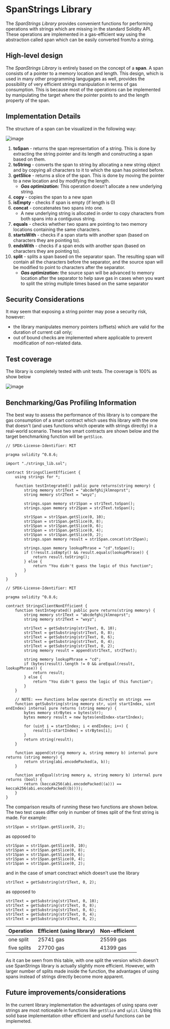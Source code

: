 # SpanStrings Library
The *SpanStrings Library* provides convenient functions for performing operations with strings which are missing in the standard Solidity API. These operations are implemented in a gas-efficient way using the abstraction called span which can be easily converted from/to a string.

## High-level design
The *SpanStrings Library* is entirely based on the concept of a **span**. A span consists of a pointer to a memory location and length. This design, which is used in many other programming langugages as well, provides the possibility of very efficient strings manipulation in terms of gas consumption. This is because most of the operations can be implemented by manipulating the target where the pointer points to and the length property of the span.

## Implementation Details
The structure of a span can be visualized in the following way:

![image](https://user-images.githubusercontent.com/3188163/128618633-dfce60fc-147f-49d9-9746-99b540e13989.png)

1. **toSpan** - returns the span representation of a string. This is done by extracting the string pointer and its length and constructing a span based on them.
2. **toString** - converts the span to string by allocating a new string object and by copying all characters to it to which the span has pointed before.
3. **getSlice** - returns a slice of the span. This is done by moving the pointer to a new location and by modifying the length.
   * _**Gas optimization:**_ This operation doesn't allocate a new underlying string.
4. **copy** - copies the span to a new span
5. **isEmpty** - checks if span is empty (if length is 0)
6. **concat** - concatenates two spans into one.
   * A new underlying string is allocated in order to copy characters from both spans into a contiguous string.
7. **equals** - checks whether two spans are pointing to two memory locations containing the same characters.
8. **startsWith** - checks if a span starts with another span (based on characters they are pointing to).
9. **endsWith** - checks if a span ends with another span (based on characters they are pointing to).
10. **split** - splits a span based on the separator span. The resulting span will contain all the characters before the separator, and the source span will be modified to point to characters after the separator.
    * _**Gas optimization:**_ the source span will be advanced to memory location after the separator to help save gas in cases when you want to split the string multiple times based on the same separator

## Security Considerations
It may seem that exposing a string pointer may pose a security risk, however:
   * the library manipulates memory pointers (offsets) which are valid for the duration of current call only;
   * out of bound checks are implemented where applicable to prevent modification of non-related data.

## Test coverage
The library is completely tested with unit tests. The coverage is 100% as show below

![image](https://user-images.githubusercontent.com/3188163/128653580-3b50e593-ff8c-4c97-9877-aacde615bb38.png)

## Benchmarking/Gas Profiling Information
The best way to assess the performance of this library is to compare the gas consumption of a smart contract which uses this library with the one that doesn't (and uses functions which operate with strings directly) in a real-world scenario. These two smart contracts are shown below and the target benchmarking function will be `getSlice`.

```
// SPDX-License-Identifier: MIT

pragma solidity ^0.8.6;

import "./strings_lib.sol";

contract StringsClientEfficient {
    using strings for *;
    
    function testIntegrated() public pure returns(string memory) {
        string memory str1Text = "abcdefghijklmnoprst";
        string memory str2Text = "wxyz";
        
        strings.span memory str1Span = str1Text.toSpan();
        strings.span memory str2Span = str2Text.toSpan();
        
        str1Span = str1Span.getSlice(0, 10);
        str1Span = str1Span.getSlice(0, 8);
        str1Span = str1Span.getSlice(0, 6);
        str1Span = str1Span.getSlice(0, 4);
        str1Span = str1Span.getSlice(0, 2);
        strings.span memory result = str1Span.concat(str2Span);
        
        strings.span memory lookupPhrase = "cd".toSpan();
        if (!result.isEmpty() && result.equals(lookupPhrase)) {
            return result.toString();
        } else {
            return "You didn't guess the logic of this function";
        }
    }
}
```

```
// SPDX-License-Identifier: MIT

pragma solidity ^0.8.6;

contract StringsClientNonEfficient {
    function testIntegrated() public pure returns(string memory) {
        string memory str1Text = "abcdefghijklmnoprst";
        string memory str2Text = "wxyz";
        
        str1Text = getSubstring(str1Text, 0, 10);
        str1Text = getSubstring(str1Text, 0, 8);
        str1Text = getSubstring(str1Text, 0, 6);
        str1Text = getSubstring(str1Text, 0, 4);
        str1Text = getSubstring(str1Text, 0, 2);
        string memory result = append(str1Text, str2Text);
        
        string memory lookupPhrase = "cd";
        if (bytes(result).length != 0 && areEqual(result, lookupPhrase)) {
            return result;
        } else {
            return "You didn't guess the logic of this function";
        }
    }
    
    // NOTE: === Functions below operate directly on strings ===
    function getSubstring(string memory str, uint startIndex, uint endIndex) internal pure returns (string memory) {
        bytes memory strBytes = bytes(str);
        bytes memory result = new bytes(endIndex-startIndex);
        
        for (uint i = startIndex; i < endIndex; i++) {
            result[i-startIndex] = strBytes[i];
        }
        return string(result);
    }
    
    function append(string memory a, string memory b) internal pure returns (string memory) {
        return string(abi.encodePacked(a, b));
    }
    
    function areEqual(string memory a, string memory b) internal pure returns (bool) {
        return (keccak256(abi.encodePacked((a))) == keccak256(abi.encodePacked((b))));
    }
}
```

The comparison results of running these two functions are shown below. The two test cases differ only in number of times split of the first string is made. For example:
```
str1Span = str1Span.getSlice(0, 2);
```
as opposed to
```
str1Span = str1Span.getSlice(0, 10);
str1Span = str1Span.getSlice(0, 8);
str1Span = str1Span.getSlice(0, 6);
str1Span = str1Span.getSlice(0, 4);
str1Span = str1Span.getSlice(0, 2);
```
and in the case of smart conctract which doesn't use the library
```
str1Text = getSubstring(str1Text, 0, 2);
```
as opposed to
```
str1Text = getSubstring(str1Text, 0, 10);
str1Text = getSubstring(str1Text, 0, 8);
str1Text = getSubstring(str1Text, 0, 6);
str1Text = getSubstring(str1Text, 0, 4);
str1Text = getSubstring(str1Text, 0, 2);
```

Operation | Efficient (using library) | Non-efficient
------------ | ------------ | -------------
one split | 25741 gas | 25599 gas
five splits | 27700 gas | 41399 gas

As it can be seen from this table, with one split the version which doesn't use SpanStrings library is actually slightly more efficient. However, with larger number of splits made inside the function, the advantages of using spans instead of strings directly become more apparent.

## Future improvements/considerations
In the current library implementation the advantages of using spans over strings are most noticeable in functions like `getSlice` and `split`. Using this solid base implementation other efficient and useful functions can be implemeted.
